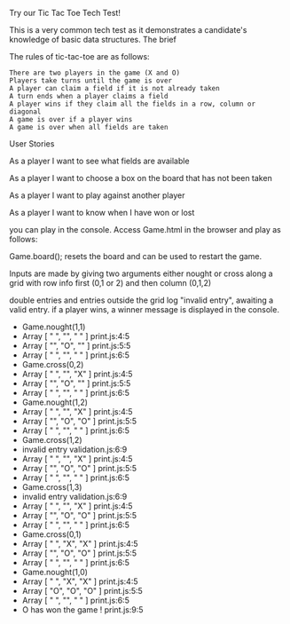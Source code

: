 Try our Tic Tac Toe Tech Test!

This is a very common tech test as it demonstrates a candidate's knowledge of basic data structures.
The brief

The rules of tic-tac-toe are as follows:

    There are two players in the game (X and O)
    Players take turns until the game is over
    A player can claim a field if it is not already taken
    A turn ends when a player claims a field
    A player wins if they claim all the fields in a row, column or diagonal
    A game is over if a player wins
    A game is over when all fields are taken

User Stories

As a player I want to see what fields are available

As a player I want to choose a box on the board that has not been taken

As a player I want to play against another player

As a player I want to know when I have won or lost

you can play in the console. Access Game.html in the browser and play as follows:

Game.board(); resets the board and can be used to restart the game.

Inputs are made by giving two arguments either nought or cross along a grid
with row info first (0,1 or 2)
and then column (0,1,2)

double entries and entries outside the grid log "invalid entry", awaiting a valid entry.
if a player wins, a winner message is displayed in the console.

 -   Game.nought(1,1)
 -   Array [ " ", "", " " ]  print.js:4:5
 -   Array [ "", "O", "" ]  print.js:5:5
 -   Array [ " ", "", " " ]  print.js:6:5
 -   Game.cross(0,2)
 -   Array [ " ", "", "X" ]  print.js:4:5
 -   Array [ "", "O", "" ]  print.js:5:5
 -   Array [ " ", "", " " ]  print.js:6:5
 -   Game.nought(1,2)
 -   Array [ " ", "", "X" ]  print.js:4:5
 -   Array [ "", "O", "O" ]  print.js:5:5
 -   Array [ " ", "", " " ]  print.js:6:5
 -   Game.cross(1,2)
 -   invalid entry  validation.js:6:9
 -   Array [ " ", "", "X" ]  print.js:4:5
 -   Array [ "", "O", "O" ]  print.js:5:5
 -   Array [ " ", "", " " ]  print.js:6:5
 -   Game.cross(1,3)
 -   invalid entry  validation.js:6:9
 -   Array [ " ", "", "X" ]  print.js:4:5
 -   Array [ "", "O", "O" ]  print.js:5:5
 -   Array [ " ", "", " " ]  print.js:6:5
 -   Game.cross(0,1)
 -   Array [ " ", "X", "X" ]  print.js:4:5
 -   Array [ "", "O", "O" ]  print.js:5:5
 -   Array [ " ", "", " " ]  print.js:6:5
 -   Game.nought(1,0)
 -  Array [ " ", "X", "X" ]  print.js:4:5
 -   Array [ "O", "O", "O" ]  print.js:5:5
 -   Array [ " ", "", " " ]  print.js:6:5
 -   O has won the game !  print.js:9:5
     
